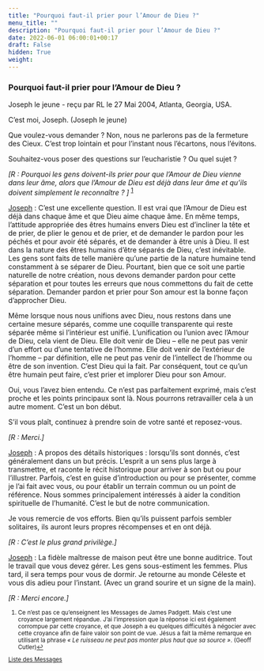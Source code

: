 ```yaml
---
title: "Pourquoi faut-il prier pour l’Amour de Dieu ?"
menu_title: ""
description: "Pourquoi faut-il prier pour l’Amour de Dieu ?"
date: 2022-06-01 06:00:01+00:17
draft: False
hidden: True
weight:
---
```

### Pourquoi faut-il prier pour l’Amour de Dieu ?

Joseph le jeune - reçu par RL le 27 Mai 2004, Atlanta, Georgia, USA.

C’est moi, Joseph. (Joseph le jeune)

Que voulez-vous demander ? Non, nous ne parlerons pas de la fermeture des Cieux. C’est trop lointain et pour l’instant nous l’écartons, nous l’évitons.

Souhaitez-vous poser des questions sur l’eucharistie ? Ou quel sujet ?

*[R : Pourquoi les gens doivent-ils prier pour que l’Amour de Dieu vienne dans leur âme, alors que l’Amour de Dieu est déjà dans leur âme et qu’ils doivent simplement le reconnaître ? ]* <sup id="a1">[1](#f1)</sup>

<u>Joseph</u> : C’est une excellente question. Il est vrai que l’Amour de Dieu est déjà dans chaque âme et que Dieu aime chaque âme. En même temps, l’attitude appropriée des êtres humains envers Dieu est d’incliner la tête et de prier, de plier le genou et de prier, et de demander le pardon pour les péchés et pour avoir été séparés, et de demander à être unis à Dieu. Il est dans la nature des êtres humains d’être séparés de Dieu, c’est inévitable. Les gens sont faits de telle manière qu’une partie de la nature humaine tend constamment à se séparer de Dieu. Pourtant, bien que ce soit une partie naturelle de notre création, nous devons demander pardon pour cette séparation et pour toutes les erreurs que nous commettons du fait de cette séparation. Demander pardon et prier pour Son amour est la bonne façon d’approcher Dieu. 

Même lorsque nous nous unifions avec Dieu, nous restons dans une certaine mesure séparés, comme une coquille transparente qui reste séparée même si l’intérieur est unifié. L’unification ou l’union avec l’Amour de Dieu, cela vient de Dieu. Elle doit venir de Dieu – elle ne peut pas venir d’un effort ou d’une tentative de l’homme. Elle doit venir de l’extérieur de l’homme – par définition, elle ne peut pas venir de l’intellect de l’homme ou être de son invention. C’est Dieu qui la fait. Par conséquent, tout ce qu’un être humain peut faire, c’est prier et implorer Dieu pour son Amour.

Oui, vous l’avez bien entendu. Ce n’est pas parfaitement exprimé, mais c’est proche et les points principaux sont là. Nous pourrons retravailler cela à un autre moment. C’est un bon début.

S’il vous plaît, continuez à prendre soin de votre santé et reposez-vous.

*[R : Merci.]*

<u>Joseph</u> : A propos des détails historiques : lorsqu’ils sont donnés, c’est généralement dans un but précis. L’esprit a un sens plus large à transmettre, et raconte le récit historique pour arriver à son but ou pour l’illustrer. Parfois, c’est en guise d’introduction ou pour se présenter, comme je l’ai fait avec vous, ou pour établir un terrain commun ou un point de référence. Nous sommes principalement intéressés à aider la condition spirituelle de l’humanité. C’est le but de notre communication.

Je vous remercie de vos efforts. Bien qu’ils puissent parfois sembler solitaires, ils auront leurs propres récompenses et en ont déjà.

*[R : C’est le plus grand privilège.]*

<u>Joseph</u> : La fidèle maîtresse de maison peut être une bonne auditrice. Tout le travail que vous devez gérer. Les gens sous-estiment les femmes. Plus tard, il sera temps pour vous de dormir. Je retourne au monde Céleste et vous dis adieu pour l’instant. (Avec un grand sourire et un signe de la main).

*[R : Merci encore.]*
<small>

1. <large id="f1"> Ce n’est pas ce qu’enseignent les Messages de James Padgett. Mais c’est une croyance largement répandue. J’ai l’impression que la réponse ici est également corrompue par cette croyance, et que Joseph a eu quelques difficultés à négocier avec cette croyance afin de faire valoir son point de vue. Jésus a fait la même remarque en utilisant la phrase *« Le ruisseau ne peut pas monter plus haut que sa source »*. (Geoff Cutler)[↩](#a1)

[Liste des Messages](/fr-contemporary-messages/fr-contemporary-messages-by-date-order/fr-contemporary-messages-2004)
